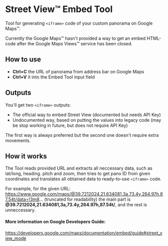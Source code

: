 # Street View™ Embed Tool

Tool for generating `<iframe>` code of your custom panorama on Google Maps™.

Currently the Google Maps™ hasn't provided a way to get an embed HTML-code after the Google Maps Views™ service has been closed.

## How to use

- **Ctrl+C** the URL of panorama from address bar on Google Maps
- **Ctrl+V** it into the Embed Tool input field

## Outputs
You'll get two `<iframe>` outputs:
- The official way to embed Street View (documented but needs API Key)
- Undocumented way, based on putting the values into legacy code (may be stop working in future, but does not require API Key)

The first way is always preferred but the second one doesn't require extra movements.

## How it works
The Tool reads provided URL and extracts all neccessary data, such as lat/long, heading. pitch and zoom, then tries to get pano ID from given coordinates and translates all obtained data to ready-to-use `<iframe>` code.

For example, for the given URL:
https://www.google.com/maps/@39.7212024,21.634081,3a,73.4y,264.97h,87.54t/data=!3m8... (truncated for readability)
the main part is **@39.7212024,21.634081,3a,73.4y,264.97h,87.54t/**, and the rest is unneccessary.

#### More information on Google Developers Guide:
https://developers.google.com/maps/documentation/embed/guide#street_view_mode